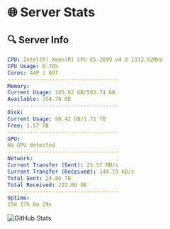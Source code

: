 # 🌐 Server Stats
## 🔍 Server Info
```yaml
CPU: Intel(R) Xeon(R) CPU E5-2699 v4 @ 1332.92MHz
CPU Usage: 0.70%
Cores: 44P | 88T
-----------------------------------
Memory:
Current Usage: 145.62 GB/503.74 GB
Available: 354.70 GB
-----------------------------------
Disk:
Current Usage: 60.42 GB/1.71 TB
Free: 1.57 TB
-----------------------------------
GPU:
No GPU detected
-----------------------------------
Network:
Current Transfer (Sent): 25.57 MB/s
Current Transfer (Received): 144.73 KB/s
Total Sent: 24.86 TB
Total Received: 222.80 GB
-----------------------------------
Uptime:
15d 17h 6m 29s
```
![GitHub Stats](https://img.shields.io/badge/Updated-2025-03-23_14:29:18-blue)